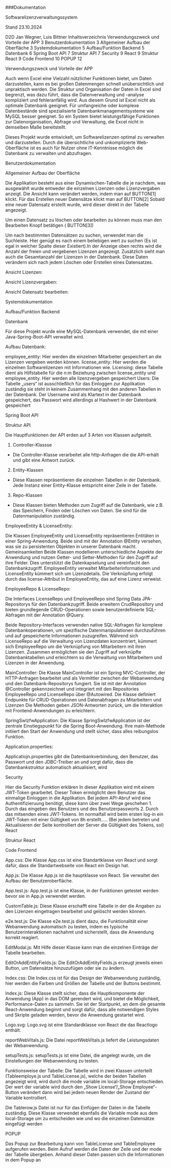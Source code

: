 





###Dokumentation 







Softwarelizenzverwaltungssystem


Stand 23.10.2024







D2D
Jan Wegner, Luis Bittner
Inhaltsverzeichnis
Verwendungszweck und Vorteile der APP	3
Benutzerdokumentation	3
Allgemeiner Aufbau der Oberfläche	3
Systemdokumentation	5
Aufbau/Funktion Backend	5
Datenbank	6
Spring Boot API	7
Struktur API	7
Security	9
React	9
Struktur React	9
Code Frontend	10
POPUP	12





















Verwendungszweck und Vorteile der APP

Auch wenn Excel eine Vielzahl nützlicher Funktionen bietet, um Daten darzustellen, kann es bei großen Datenmengen schnell unübersichtlich und unpraktisch werden. Die Struktur und Organisation der Daten in Excel sind begrenzt, was dazu führt, dass die Datenverwaltung und -analyse kompliziert und fehleranfällig wird. Aus diesem Grund ist Excel nicht als optimale Datenbank geeignet. Für umfangreiche oder komplexe Datenbestände sind spezialisierte Datenbankmanagementsysteme wie MySQL besser geeignet. So ein System bietet leistungsfähige Funktionen zur Datenorganisation, Abfrage und Verwaltung, die Excel nicht in demselben Maße bereitstellt.

Dieses Projekt wurde entwickelt, um Softwarelizenzen optimal zu verwalten und darzustellen. Durch die übersichtliche und unkomplizierte Web-Oberfläche ist es auch für Nutzer ohne IT-Kenntnisse möglich die Datenbank zu verwalten und abzufragen.

Benutzerdokumentation


Allgemeiner Aufbau der Oberfläche

Die Applikation besteht aus einer Dynamischen-Tabelle die je nachdem, was ausgewählt wurde entweder die einzelnen Lizenzen oder Lizenzvergaben anzeigt.  Die Ansicht kann verändert werden, indem man auf BUTTON[1] klickt.
Für das Erstellen neuer Datensätze klickt man auf BUTTON[2] 
Sobald eine neuer Datensatz erstellt wurde, wird dieser direkt in der Tabelle angezeigt.

Um einen Datensatz zu löschen oder bearbeiten zu können muss man den Bearbeiten Knopf betätigen ( BUTTON[3])


Um nach bestimmten Datensätzen zu suchen, verwendet man die Suchleiste. Hier genügt es nach einem beliebigen wert zu suchen (Es ist egal in welcher Spalte dieser Existiert).In der Anzeige oben rechts wird die Anzahl der freien und vergebenen Lizenzen angezeigt. Zusätzlich sieht man auch die Gesamtanzahl der Lizenzen in der Datenbank. Diese Daten verändern sich nach jedem Löschen oder Erstellen eines Datensatzes.
 


Ansicht Lizenzen:
 
Ansicht Lizenzvergaben:
 




Ansicht Datensatz bearbeiten:
 
Systemdokumentation 

Aufbau/Funktion Backend














 





Datenbank

Für diese Projekt wurde eine MySQL-Datenbank verwendet, die mit einer Java-Spring-Boot-API verwaltet wird. 


Aufbau Datenbank:

 



employee_entity: Hier werden die einzelnen Mitarbeiter gespeichert an die Lizenzen vergeben werden können. 
license_entity: Hier werden die einzelnen Softwarelizenzen mit Informationen wie. 
Licensing: diese Tabelle dient als Hilfstabelle für die n:m Beziehung zwischen license_entity und employee_entity. Hier werden alle lizenzvergeben gespeichert
Users: Die Tabelle „users“ ist ausschließlich für das Einloggen zur Applikation zuständig sie steht in keinem Zusammenhang mit den anderen Tabellen in der Datenbank. Der Username wird als Klartext in der Datenbank gespeichert, das Passwort wird allerdings al Hashwert in der Datenbank gespeichert



Spring Boot API

Struktur API

 




Die Hauptfunktionen der API erden auf 3 Arten von Klassen aufgeteilt.
1.	Controller-Klassse
-	Die Controller-Klasse verarbeitet alle http-Anfragen die die API-erhält und gibt eine Antwort zurück. 
2.	Entity-Klassen
-	Diese Klassen repräsentieren die einzelnen Tabellen in der Datenbank. Jede Instanz einer Entity-Klasse entspricht einer Zeile in der Tabelle.
3.	 Repo-Klassen
-	Diese Klassen bieten Methoden zum Zugriff auf die Datenbank, wie z.B. das Speichern, Finden oder Löschen von Daten. Sie sind für die Datenmanipulation zuständig.

EmployeeEntity & LicenseEntity:

Die Klassen EmployeeEntity und LicenseEntity repräsentieren Entitäten in einer Spring-Anwendung. Beide sind mit der Annotation @Entity versehen, was sie zu persistenten Objekten in unserer Datenbank macht.
Gemeinsamkeiten
Beide Klassen modellieren unterschiedliche Aspekte der Anwendung und nutzen Getter- und Setter-Methoden für den Zugriff auf ihre Felder. Dies unterstützt die Datenkapselung und vereinfacht den Datenbankzugriff. EmployeeEntity verwaltet Mitarbeiterinformationen und LicenseEntity kümmert sich um Lizenzdetails. Die Verknüpfung erfolgt durch das license-Attribut in EmployeeEntity, das auf eine Lizenz verweist.


EmployeeRepo & LicenseRepo:

Die Interfaces LicenseRepo und EmployeeRepo sind Spring Data JPA-Repositorys für den Datenbankzugriff. Beide erweitern CrudRepository und bieten grundlegende CRUD-Operationen sowie benutzerdefinierte SQL-Abfragen mit der Annotation @Query.

Beide Repository-Interfaces verwenden native SQL-Abfragen für komplexe Datenbankoperationen, um spezifische Datenmanipulationen durchzuführen und auf gespeicherte Informationen zuzugreifen.
Während sich LicenseRepo auf die Verwaltung von Lizenzdaten konzentriert, kümmert sich EmployeeRepo um die Verknüpfung von Mitarbeitern mit ihren Lizenzen. Zusammen ermöglichen sie den Zugriff auf verknüpfte Datenbanktabellen und erleichtern so die Verwaltung von Mitarbeitern und Lizenzen in der Anwendung.


MainController:
Die Klasse MainController ist ein Spring MVC-Controller, der HTTP-Anfragen bearbeitet und als Vermittler zwischen der Webanwendung und den Datenbank-Repositorys fungiert. Sie ist mit der Annotation @Controller gekennzeichnet und integriert mit den Repositories EmployeeRepo und LicenseRepo über @Autowired.
 Die Klasse definiert Endpunkte für CRUD-Operationen und Datenabfragen zu Mitarbeitern und Lizenzen
Die Methoden geben JSON-Antworten zurück, um die Interaktion mit Frontend-Anwendungen zu erleichtern.

SpringSwlzfwApplication:
Die Klasse SpringSwlzfwApplication ist der zentrale Einstiegspunkt für die Spring Boot-Anwendung. Ihre main-Methode initiiert den Start der Anwendung und stellt sicher, dass alles reibungslos Funktion.

Application.properties:

Applicatiojn.properties  gibt die Datenbankverbindung, den Benutzer, das Passwort und den JDBC-Treiber an und sorgt dafür, dass die Datenbankstruktur automatisch aktualisiert, wird

Security

Hier die Security Funktion erklären
In dieser Applikation wird mit einem JWT-Token gearbeitet. Dieser Token ermöglicht dem Benutzer das einmalige Einloggen in die Applikation. Bei jedem API-Abruf wird eine Authentifizieruung benötigt, diese kann über zwei Wege geschehen 1. Durch das eingeben des Benutzers und des Benutzerpassworts 2. Durch das mitsenden eines JWT-Tokens. Im normalfall wird beim ersten log-in ein JWT-Token mit einer Gültigkeit von 8h erstellt…..
(Bei jedem betreten und Aktualisieren der Seite kontrolliert der Server die Gültigkeit des Tokens, sol)
React 

Struktur React

 



Code Frontend

App.css:
Die Klasse App.css ist eine Standartklasse von React und sorgt dafür, dass die Standartwebseite von React ein Design hat.

App.js: 
Die Klasse App.js ist die hauptklasse von React. Sie verwaltet den Aufbau der Benutzeroberfläche.

App.test.js: 
App.test.js ist eine Klasse, in der Funktionen getestet werden bevor sie in App.js verwendet werden.

CustomTable.js:
Diese Klasse erschafft eine Tabelle in der die Angaben zu den Lizenzen eingetragen bearbeitet und gelöscht werden können. 

e2e.test.js:
Die Klasse e2e.test.js dient dazu, die Funktionalität einer Webanwendung automatisch zu testen, indem es typische Benutzerinteraktionen nachahmt und sicherstellt, dass die Anwendung korrekt reagiert.

EditModal.js:
Mit Hilfe dieser Klasse kann man die einzelnen Einträge der Tabelle bearbeiten.

EditOrAddEntityFields.js:
Die EditOrAddEntityFields.js erzeugt jeweils einen Button, um Datensätze hinzuzufügen oder sie zu ändern.

Index.css:
Die Index.css ist für das Design der Webanwendung zuständig, hier werden die Farben und Größen der Tabelle und der Buttons bestimmt.



Index.js: 
Diese Klasse stellt sicher, dass die Hauptkomponente der Anwendung (App) in das DOM gerendert wird, und bietet die Möglichkeit, Performance-Daten zu sammeln. Sie ist der Startpunkt, an dem die gesamte React-Anwendung beginnt und sorgt dafür, dass alle notwendigen Styles und Skripte geladen werden, bevor die Anwendung gestartet wird.

Logo.svg:
Logo.svg ist eine Standardklasse von React die das Reactlogo enthält.

reportWebVitals.js:
Die Datei reportWebVitals.js liefert die Leistungsdaten der Webanwendung.

setupTests.js:
setupTests.js ist eine Datei, die angelegt wurde, um die Einstellungen der Webanwendung zu testen.

Funktionsweise der Tabelle:
Die Tabelle wird in zwei Klassen unterteilt (Tableemploye.js und TableLicense.js), welche der beiden Tabellen angezeigt wird, wird durch die mode variable im local-Storage entschieden. Der wert der variable wird durch den „Show License“/„Show Employee“-Button verändert dann wird bei jedem neuen Render der Zustand der Variable kontrolliert. 

Die Tablerow.js Datei ist nur für das Einfügen der Daten in die Tabelle zuständig. Diese Klasse verwendet ebenfalls die Variable mode aus dem local-Storage um zu entscheiden wie und wo die einzelnen Datensätze eingefügt werden
 
POPUP

Das Popup zur Bearbeitung kann von TableLicense und TableEmployee aufgerufen werden. Beim Aufruf werden die Daten der Zeile und der mode der Tabelle übergeben. Anhand dieser Daten passen sich die Informationen in dem Popup an
